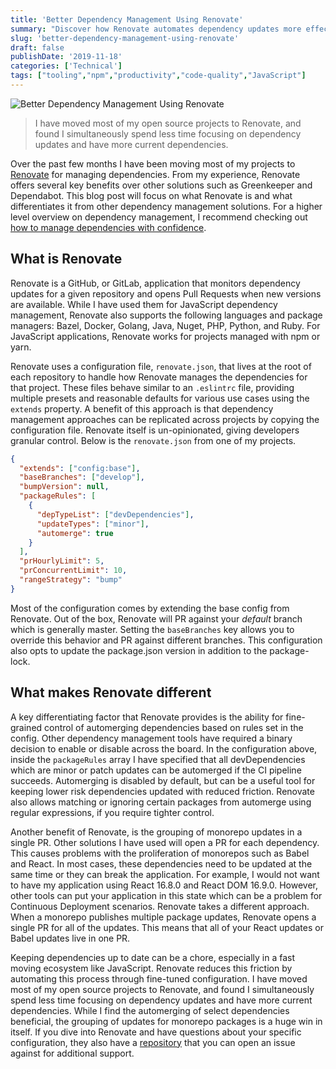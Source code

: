 ```yaml
---
title: 'Better Dependency Management Using Renovate'
summary: "Discover how Renovate automates dependency updates more effectively than Dependabot or Greenkeeper for better code maintenance."
slug: 'better-dependency-management-using-renovate'
draft: false
publishDate: '2019-11-18'
categories: ['Technical']
tags: ["tooling","npm","productivity","code-quality","JavaScript"]
---
```

![Better Dependency Management Using Renovate](images/shipping-crates-stacked.jpg#center)

> I have moved most of my open source projects to Renovate, and found I simultaneously spend less time focusing on dependency updates and have more current dependencies.

Over the past few months I have been moving most of my projects to [Renovate](https://renovatebot.com/) for managing dependencies. From my experience, Renovate offers several key benefits over other solutions such as Greenkeeper and Dependabot. This blog post will focus on what Renovate is and what differentiates it from other dependency management solutions. For a higher level overview on dependency management, I recommend checking out [how to manage dependencies with confidence](/blog/how-to-manage-dependencies-with-confidence/).

## What is Renovate

Renovate is a GitHub, or GitLab, application that monitors dependency updates for a given repository and opens Pull Requests when new versions are available. While I have used them for JavaScript dependency management, Renovate also supports the following languages and package managers: Bazel, Docker, Golang, Java, Nuget, PHP, Python, and Ruby. For JavaScript applications, Renovate works for projects managed with npm or yarn.

Renovate uses a configuration file, `renovate.json`, that lives at the root of each repository to handle how Renovate manages the dependencies for that project. These files behave similar to an `.eslintrc` file, providing multiple presets and reasonable defaults for various use cases using the `extends` property. A benefit of this approach is that dependency management approaches can be replicated across projects by copying the configuration file. Renovate itself is un-opinionated, giving developers granular control. Below is the `renovate.json` from one of my projects.

```json
{
  "extends": ["config:base"],
  "baseBranches": ["develop"],
  "bumpVersion": null,
  "packageRules": [
    {
      "depTypeList": ["devDependencies"],
      "updateTypes": ["minor"],
      "automerge": true
    }
  ],
  "prHourlyLimit": 5,
  "prConcurrentLimit": 10,
  "rangeStrategy": "bump"
}
```

Most of the configuration comes by extending the base config from Renovate. Out of the box, Renovate will PR against your *default* branch which is generally master. Setting the `baseBranches` key allows you to override this behavior and PR against different branches. This configuration also opts to update the package.json version in addition to the package-lock.

## What makes Renovate different

A key differentiating factor that Renovate provides is the ability for fine-grained control of automerging dependencies based on rules set in the config. Other dependency management tools have required a binary decision to enable or disable across the board. In the configuration above, inside the `packageRules` array I have specified that all devDependencies which are minor or patch updates can be automerged if the CI pipeline succeeds. Automerging is disabled by default, but can be a useful tool for keeping lower risk dependencies updated with reduced friction. Renovate also allows matching or ignoring certain packages from automerge using regular expressions, if you require tighter control.

Another benefit of Renovate, is the grouping of monorepo updates in a single PR. Other solutions I have used will open a PR for each dependency. This causes problems with the proliferation of monorepos such as Babel and React. In most cases, these dependencies need to be updated at the same time or they can break the application. For example, I would not want to have my application using React 16.8.0 and React DOM 16.9.0. However, other tools can put your application in this state which can be a problem for Continuous Deployment scenarios. Renovate takes a different approach. When a monorepo publishes multiple package updates, Renovate opens a single PR for all of the updates. This means that all of your React updates or Babel updates live in one PR.

Keeping dependencies up to date can be a chore, especially in a fast moving ecosystem like JavaScript. Renovate reduces this friction by automating this process through fine-tuned configuration. I have moved most of my open source projects to Renovate, and found I simultaneously spend less time focusing on dependency updates and have more current dependencies. While I find the automerging of select dependencies beneficial, the grouping of updates for monorepo packages is a huge win in itself. If you dive into Renovate and have questions about your specific configuration, they also have a [repository](https://github.com/renovatebot/config-help) that you can open an issue against for additional support.
